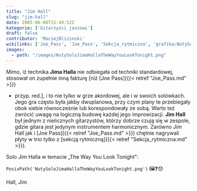 ```yaml
---
title: "Jim Hall"
slug: "jim-hall"
date: 2005-06-08T15:49:52Z
kategorie: ['Gitarzyści jazzowi']
draft: false
contributor: 'MaciejBlizinski'
wikilinks: ['Joe_Pass', 'Joe_Pass', 'Sekcja_rytmiczna', 'grafika:NutySoloJimaHallaTheWayYouLookTonight.png', 'improwizacja', 'instrument_harmoniczny']
images:
  - path: "/images/NutySoloJimaHallaTheWayYouLookTonight.png"
---
```

Mimo, iż technika **Jima Halla** nie odbiegała od techniki standardowej,
stosował on zupełnie inną fakturę \[niż [Joe Pass]({{< relref "Joe_Pass.md" >}})
- przyp. red.\], i to nie tylko w grze akordowej, ale i w swoich
solówkach. Jego gra często była jakby dwuplanowa, przy czym plany te
przebiegały obok siebie równocześnie lub korespondowały ze sobą. Warto
też zwrócić uwagę na logiczną budowę każdej jego
improwizacji<!-- link nie odnosił się do niczego: 'Jim Hall' (PosixPath('Jim_Hall.md')) links to 'improwizacja' (PosixPath('/no/path/exists')) and that does not exist -->. **Jim Hall** był jednym z
nielicznych gitarzystów, którzy dobrze czują się w zespole, gdzie gitara
jest jedynym instrumentem
harmonicznym<!-- link nie odnosił się do niczego: 'Jim Hall' (PosixPath('Jim_Hall.md')) links to 'instrument_harmoniczny' (PosixPath('/no/path/exists')) and that does not exist -->. Zarówno Jim Hall jak i
[Joe Pass]({{< relref "Joe_Pass.md" >}}) chętnie nagrywali płyty w trio tylko z
[sekcją rytmiczną]({{< relref "Sekcja_rytmiczna.md" >}}).

Solo Jim Halla w temacie „The Way You Look Tonight":

`PosixPath('NutySoloJimaHallaTheWayYouLookTonight.png')` 🖼️❓😞

Hall, Jim<!-- link nie odnosił się do niczego: 'Jim Hall' (PosixPath('Jim_Hall.md')) links to 'kategoria:gitarzyści_jazzowi' (PosixPath('/no/path/exists')) and that does not exist -->
